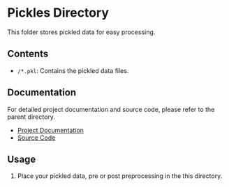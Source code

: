 # Pickles Directory

This folder stores pickled data for easy processing.

## Contents

- `/*.pkl`: Contains the pickled data files.

## Documentation

For detailed project documentation and source code, please refer to the parent directory.

- [Project Documentation](../README.md)
- [Source Code](../src/README.md)

## Usage

1. Place your pickled data, pre or post preprocessing in the this directory.